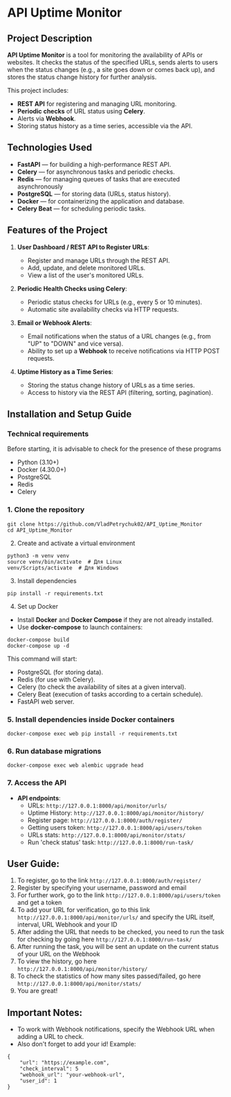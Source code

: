 # API Uptime Monitor

## Project Description

**API Uptime Monitor** is a tool for monitoring the availability of APIs or websites. It checks the status of the specified URLs, sends alerts to users when the status changes (e.g., a site goes down or comes back up), and stores the status change history for further analysis.

This project includes:
- **REST API** for registering and managing URL monitoring.
- **Periodic checks** of URL status using **Celery**.
- Alerts via **Webhook**.
- Storing status history as a time series, accessible via the API.

## Technologies Used

- **FastAPI** — for building a high-performance REST API.
- **Celery** — for asynchronous tasks and periodic checks.
- **Redis** — for managing queues of tasks that are executed asynchronously
- **PostgreSQL** — for storing data (URLs, status history).
- **Docker** — for containerizing the application and database.
- **Celery Beat** — for scheduling periodic tasks.

## Features of the Project

1. **User Dashboard / REST API to Register URLs**:
   - Register and manage URLs through the REST API.
   - Add, update, and delete monitored URLs.
   - View a list of the user's monitored URLs.

2. **Periodic Health Checks using Celery**:
   - Periodic status checks for URLs (e.g., every 5 or 10 minutes).
   - Automatic site availability checks via HTTP requests.

3. **Email or Webhook Alerts**:
   - Email notifications when the status of a URL changes (e.g., from "UP" to "DOWN" and vice versa).
   - Ability to set up a **Webhook** to receive notifications via HTTP POST requests.

4. **Uptime History as a Time Series**:
   - Storing the status change history of URLs as a time series.
   - Access to history via the REST API (filtering, sorting, pagination).

## Installation and Setup Guide

### Technical requirements
Before starting, it is advisable to check for the presence of these programs
- Python (3.10+)
- Docker (4.30.0+)
- PostgreSQL
- Redis
- Celery

### 1. Clone the repository

```
git clone https://github.com/VladPetrychuk02/API_Uptime_Monitor
cd API_Uptime_Monitor
```
2. Create and activate a virtual environment
```
python3 -m venv venv
source venv/bin/activate  # Для Linux
venv/Scripts/activate  # Для Windows
```

3. Install dependencies
```
pip install -r requirements.txt
```

4. Set up Docker
- Install **Docker** and **Docker Compose** if they are not already installed.
- Use **docker-compose** to launch containers:
```
docker-compose build
docker-compose up -d
```

This command will start:
- PostgreSQL (for storing data).
- Redis (for use with Celery).
- Celery (to check the availability of sites at a given interval).
- Celery Beat (execution of tasks according to a certain schedule).
- FastAPI web server.

### 5. Install dependencies inside Docker containers
```
docker-compose exec web pip install -r requirements.txt
```

### 6. Run database migrations
```
docker-compose exec web alembic upgrade head
```

### 7. Access the API

- **API endpoints**:
  - URLs: `http://127.0.0.1:8000/api/monitor/urls/`
  - Uptime History: `http://127.0.0.1:8000/api/monitor/history/`
  - Register page: `http://127.0.0.1:8000/auth/register/`
  - Getting users token: `http://127.0.0.1:8000/api/users/token`
  - URLs stats: `http://127.0.0.1:8000/api/monitor/stats/`
  - Run 'check status' task: `http://127.0.0.1:8000/run-task/`

## User Guide:
1. To register, go to the link `http://127.0.0.1:8000/auth/register/`
2. Register by specifying your username, password and email
3. For further work, go to the link `http://127.0.0.1:8000/api/users/token` and get a token
4. To add your URL for verification, go to this link `http://127.0.0.1:8000/api/monitor/urls/` and specify the URL itself, interval, URL Webhook and your ID
5. After adding the URL that needs to be checked, you need to run the task for checking by going here `http://127.0.0.1:8000/run-task/`
6. After running the task, you will be sent an update on the current status of your URL on the Webhook
7. To view the history, go here `http://127.0.0.1:8000/api/monitor/history/`
8. To check the statistics of how many sites passed/failed, go here `http://127.0.0.1:8000/api/monitor/stats/`
9. You are great!

## Important Notes:
- To work with Webhook notifications, specify the Webhook URL when adding a URL to check.
- Also don't forget to add your id!
Example:
```
{
    "url": "https://example.com",
    "check_interval": 5
    "webhook_url": "your-webhook-url",
    "user_id": 1
}
```

